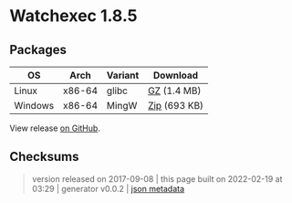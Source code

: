 # Watchexec 1.8.5



## Packages

<table class="downloads">
<thead>
<tr>
<th>OS</th>
<th>Arch</th>
<th>Variant</th>
<th>Download</th>

</tr>
</thead>
<tbody>
<tr>
						<td rowspan="1">Linux</td>
						
<td rowspan="1">x86-64</td>
            
						
<td rowspan="1">glibc</td>
            
<td><a class="download" href="https://github.com/watchexec/watchexec/releases/download/1.8.5/watchexec-1.8.5-x86_64-unknown-linux-gnu.tar.gz">GZ</a> (1.4 MB)</td>
						
</tr>
					
<tr>
						<td rowspan="1">Windows</td>
						
<td rowspan="1">x86-64</td>
            
						
<td rowspan="1">MingW</td>
            
<td><a class="download" href="https://github.com/watchexec/watchexec/releases/download/1.8.5/watchexec-1.8.5-x86_64-pc-windows-gnu.zip">Zip</a> (693 KB)</td>
						
</tr>
					</tbody>
</table>


View release [on GitHub](https://github.com/watchexec/watchexec/releases/1.8.5).

## Checksums





>	 version released on 2017-09-08
>	|
>	this page built on 2022-02-19 at 03:29
>	| generator v0.0.2
>	| [json metadata](meta.json)

